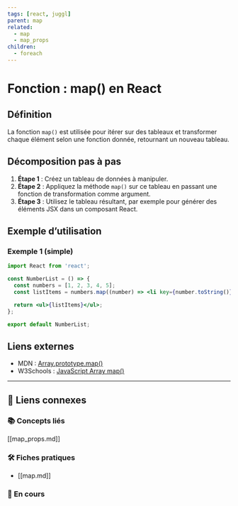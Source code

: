 ```yaml
---
tags: [react, juggl]
parent: map
related:
  - map
  - map_props
children:
  - foreach
---
```


# Fonction : map() en React

## Définition
La fonction `map()` est utilisée pour itérer sur des tableaux et transformer chaque élément selon une fonction donnée, retournant un nouveau tableau.

## Décomposition pas à pas
1. **Étape 1** : Créez un tableau de données à manipuler.
2. **Étape 2** : Appliquez la méthode `map()` sur ce tableau en passant une fonction de transformation comme argument.
3. **Étape 3** : Utilisez le tableau résultant, par exemple pour générer des éléments JSX dans un composant React.

## Exemple d’utilisation
### Exemple 1 (simple)
```jsx
import React from 'react';

const NumberList = () => {
  const numbers = [1, 2, 3, 4, 5];
  const listItems = numbers.map((number) => <li key={number.toString()}>{number}</li>);

  return <ul>{listItems}</ul>;
};

export default NumberList;
```

## Liens externes
- MDN : [Array.prototype.map()](https://developer.mozilla.org/fr/docs/Web/JavaScript/Reference/Global_Objects/Array/map)
- W3Schools : [JavaScript Array map()](https://www.w3schools.com/jsref/jsref_map.asp)

---

## 🔗 Liens connexes

### 📚 Concepts liés
[[map_props.md]]

### 🛠️ Fiches pratiques
- [[map.md]]

### 🚧 En cours
